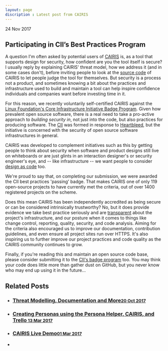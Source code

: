 ```yaml
---
layout: page
discription : Latest post from CAIRIS
--- 
```


<span class="post-date">24 Nov 2017</span>
<h2 id="participating-in-ciis-best-practices-program">Participating in CII’s Best Practices Program</h2>


A question I'm often asked by potential users of [CAIRIS](http://cairis.org) is, as a tool that supports design for security, how confident are you the tool itself is secure?  I usually reply by explaining CAIRIS' threat model, how we address it (and in some cases don't), before inviting people to look at the [source code](https://github.com/failys/cairis) of CAIRIS to let people judge the tool for themselves.  But security is a process not a product, and sometimes knowing a bit about the practices and infrastructure used to build and maintain a tool can help inspire confidence individuals and companies want before investing time in it.

For this reason, we recently voluntarily self-certified CAIRIS against the [Linux Foundation's Core Infrastructure Initiative Badge Program](https://bestpractices.coreinfrastructure.org). Given how prevalent open source software, there is a real need to take a pro-active approach to *building security in*, not just into the code, but also practices for producing software.  The [CII](https://www.coreinfrastructure.org) was formed in response to [Heartbleed](http://heartbleed.com), but the initiative is concerned with the security of open source software infrastructures in general.

CAIRIS was developed to complement initiatives such as this by getting people to think about security when software and product designs still live on whiteboards or are just glints in an interaction designer's or security engineer's eye, and -- like infrastructure -- we want people to consider [design as code](https://www.researchgate.net/publication/318324565_Design_as_Code_Facilitating_Collaboration_Between_Usability_and_Security_Engineers_Using_CAIRIS) too.

We're proud to say that, on completing our submission, we were awarded the CII best practices 'passing' badge.  That makes CAIRIS one of only 119 open-source projects to have currently met the criteria, out of over 1400 registered projects on the scheme.

Does this mean CAIRIS has been independently accredited as being secure or can be considered intrinsically trustworthy?  No, but it does provide evidence we take best practice seriously and are [transparent](https://bestpractices.coreinfrastructure.org/projects/1411) about the project's infrastructure, and our posture when it comes to things like change control, reporting, quality, security, and code analysis.  Aiming for the criteria also encouraged us to improve our documentation, contribution guidelines, and even ensure all project sites run over HTTPS.  It's also inspiring us to further improve our project practices and code quality as the CAIRIS community continues to grow.

Finally, if you're reading this and maintain an open source code base, please consider submitting it to the [CII's badge program](https://bestpractices.coreinfrastructure.org) too.  You may think your code does little more than gather dust on GitHub, but you never know who may end up using it in the future...

<div class="related">
<h2>Related Posts</h2>

<ul>
<li>
<h3>
<a href="/cairis/tmdocsmore/">Threat Modelling, Documentation and More<small>20 Oct 2017</small>
</a>
</h3>
</li>

<li>
<h3>
<a href="/cairis/trello/">Creating Personas using the Persona Helper, CAIRIS, and Trello <small>13 Mar 2017</small>
</a>
</h3>
</li>

<li>
<h3>
<a href="/cairis/cloud/">CAIRIS Live Demo<small>01 Mar 2017</small>
</a>
</h3>
</li>
</ul>
</div>

<footer role="contentinfo" id="site-footer">
<nav role="navigation" class="menu bottom-menu">

<ul class="menu-item">
<li>
<a href="http://localhost:4000" >
</a>
</li>
</ul>
